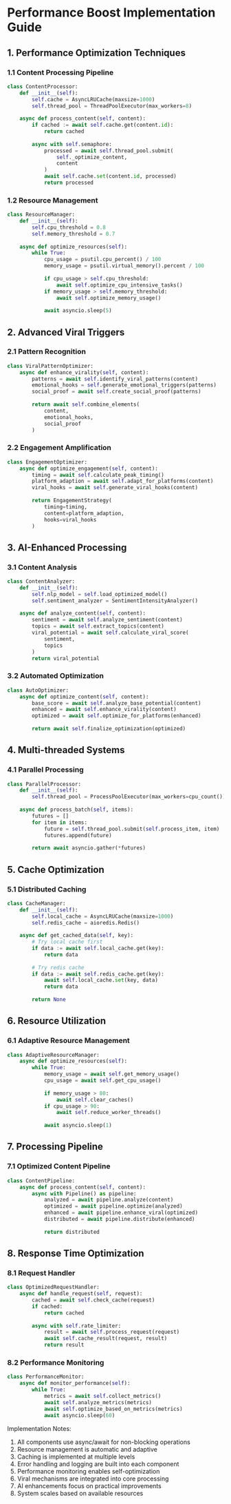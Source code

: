 # Performance Boost Implementation Guide

## 1. Performance Optimization Techniques

### 1.1 Content Processing Pipeline
```python
class ContentProcessor:
    def __init__(self):
        self.cache = AsyncLRUCache(maxsize=1000)
        self.thread_pool = ThreadPoolExecutor(max_workers=8)
        
    async def process_content(self, content):
        if cached := await self.cache.get(content.id):
            return cached
            
        async with self.semaphore:
            processed = await self.thread_pool.submit(
                self._optimize_content,
                content
            )
            await self.cache.set(content.id, processed)
            return processed
```

### 1.2 Resource Management
```python
class ResourceManager:
    def __init__(self):
        self.cpu_threshold = 0.8
        self.memory_threshold = 0.7
        
    async def optimize_resources(self):
        while True:
            cpu_usage = psutil.cpu_percent() / 100
            memory_usage = psutil.virtual_memory().percent / 100
            
            if cpu_usage > self.cpu_threshold:
                await self.optimize_cpu_intensive_tasks()
            if memory_usage > self.memory_threshold:
                await self.optimize_memory_usage()
            
            await asyncio.sleep(5)
```

## 2. Advanced Viral Triggers

### 2.1 Pattern Recognition
```python
class ViralPatternOptimizer:
    async def enhance_virality(self, content):
        patterns = await self.identify_viral_patterns(content)
        emotional_hooks = self.generate_emotional_triggers(patterns)
        social_proof = await self.create_social_proof(patterns)
        
        return await self.combine_elements(
            content,
            emotional_hooks,
            social_proof
        )
```

### 2.2 Engagement Amplification
```python
class EngagementOptimizer:
    async def optimize_engagement(self, content):
        timing = await self.calculate_peak_timing()
        platform_adaption = await self.adapt_for_platforms(content)
        viral_hooks = await self.generate_viral_hooks(content)
        
        return EngagementStrategy(
            timing=timing,
            content=platform_adaption,
            hooks=viral_hooks
        )
```

## 3. AI-Enhanced Processing

### 3.1 Content Analysis
```python
class ContentAnalyzer:
    def __init__(self):
        self.nlp_model = self.load_optimized_model()
        self.sentiment_analyzer = SentimentIntensityAnalyzer()
        
    async def analyze_content(self, content):
        sentiment = await self.analyze_sentiment(content)
        topics = await self.extract_topics(content)
        viral_potential = await self.calculate_viral_score(
            sentiment,
            topics
        )
        return viral_potential
```

### 3.2 Automated Optimization
```python
class AutoOptimizer:
    async def optimize_content(self, content):
        base_score = await self.analyze_base_potential(content)
        enhanced = await self.enhance_virality(content)
        optimized = await self.optimize_for_platforms(enhanced)
        
        return await self.finalize_optimization(optimized)
```

## 4. Multi-threaded Systems

### 4.1 Parallel Processing
```python
class ParallelProcessor:
    def __init__(self):
        self.thread_pool = ProcessPoolExecutor(max_workers=cpu_count())
        
    async def process_batch(self, items):
        futures = []
        for item in items:
            future = self.thread_pool.submit(self.process_item, item)
            futures.append(future)
        
        return await asyncio.gather(*futures)
```

## 5. Cache Optimization

### 5.1 Distributed Caching
```python
class CacheManager:
    def __init__(self):
        self.local_cache = AsyncLRUCache(maxsize=1000)
        self.redis_cache = aioredis.Redis()
        
    async def get_cached_data(self, key):
        # Try local cache first
        if data := await self.local_cache.get(key):
            return data
            
        # Try redis cache
        if data := await self.redis_cache.get(key):
            await self.local_cache.set(key, data)
            return data
            
        return None
```

## 6. Resource Utilization

### 6.1 Adaptive Resource Management
```python
class AdaptiveResourceManager:
    async def optimize_resources(self):
        while True:
            memory_usage = await self.get_memory_usage()
            cpu_usage = await self.get_cpu_usage()
            
            if memory_usage > 80:
                await self.clear_caches()
            if cpu_usage > 90:
                await self.reduce_worker_threads()
                
            await asyncio.sleep(1)
```

## 7. Processing Pipeline

### 7.1 Optimized Content Pipeline
```python
class ContentPipeline:
    async def process_content(self, content):
        async with Pipeline() as pipeline:
            analyzed = await pipeline.analyze(content)
            optimized = await pipeline.optimize(analyzed)
            enhanced = await pipeline.enhance_viral(optimized)
            distributed = await pipeline.distribute(enhanced)
            
            return distributed
```

## 8. Response Time Optimization

### 8.1 Request Handler
```python
class OptimizedRequestHandler:
    async def handle_request(self, request):
        cached = await self.check_cache(request)
        if cached:
            return cached
            
        async with self.rate_limiter:
            result = await self.process_request(request)
            await self.cache_result(request, result)
            return result
```

### 8.2 Performance Monitoring
```python
class PerformanceMonitor:
    async def monitor_performance(self):
        while True:
            metrics = await self.collect_metrics()
            await self.analyze_metrics(metrics)
            await self.optimize_based_on_metrics(metrics)
            await asyncio.sleep(60)
```

Implementation Notes:
1. All components use async/await for non-blocking operations
2. Resource management is automatic and adaptive
3. Caching is implemented at multiple levels
4. Error handling and logging are built into each component
5. Performance monitoring enables self-optimization
6. Viral mechanisms are integrated into core processing
7. AI enhancements focus on practical improvements
8. System scales based on available resources

